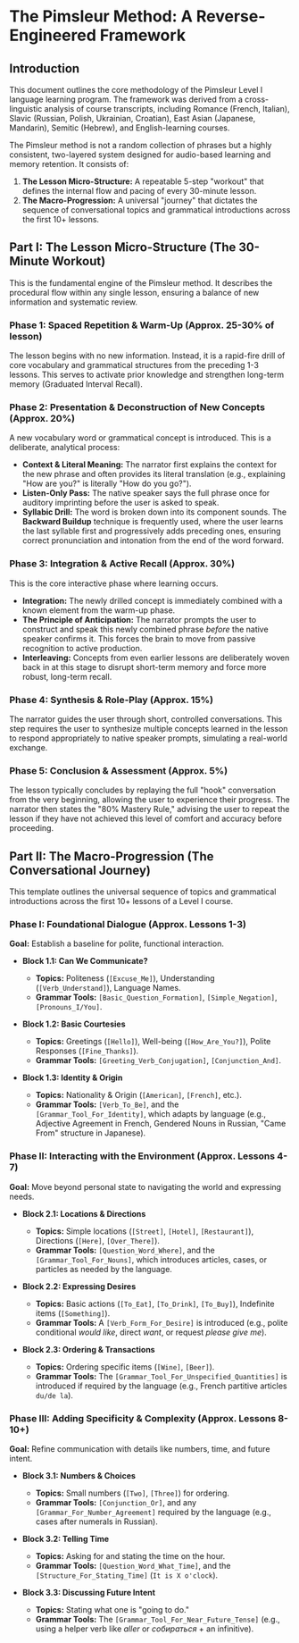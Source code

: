 # The Pimsleur Method: A Reverse-Engineered Framework

## Introduction

This document outlines the core methodology of the Pimsleur Level I language learning program. The framework was derived from a cross-linguistic analysis of course transcripts, including Romance (French, Italian), Slavic (Russian, Polish, Ukrainian, Croatian), East Asian (Japanese, Mandarin), Semitic (Hebrew), and English-learning courses.

The Pimsleur method is not a random collection of phrases but a highly consistent, two-layered system designed for audio-based learning and memory retention. It consists of:

1. **The Lesson Micro-Structure:** A repeatable 5-step "workout" that defines the internal flow and pacing of every 30-minute lesson.
2. **The Macro-Progression:** A universal "journey" that dictates the sequence of conversational topics and grammatical introductions across the first 10+ lessons.

## Part I: The Lesson Micro-Structure (The 30-Minute Workout)

This is the fundamental engine of the Pimsleur method. It describes the procedural flow within any single lesson, ensuring a balance of new information and systematic review.

### **Phase 1: Spaced Repetition & Warm-Up (Approx. 25-30% of lesson)**

The lesson begins with no new information. Instead, it is a rapid-fire drill of core vocabulary and grammatical structures from the preceding 1-3 lessons. This serves to activate prior knowledge and strengthen long-term memory (Graduated Interval Recall).

### **Phase 2: Presentation & Deconstruction of New Concepts (Approx. 20%)**

A new vocabulary word or grammatical concept is introduced. This is a deliberate, analytical process:

* **Context & Literal Meaning:** The narrator first explains the context for the new phrase and often provides its literal translation (e.g., explaining "How are you?" is literally "How do you go?").
* **Listen-Only Pass:** The native speaker says the full phrase once for auditory imprinting before the user is asked to speak.
* **Syllabic Drill:** The word is broken down into its component sounds. The **Backward Buildup** technique is frequently used, where the user learns the last syllable first and progressively adds preceding ones, ensuring correct pronunciation and intonation from the end of the word forward.

### **Phase 3: Integration & Active Recall (Approx. 30%)**

This is the core interactive phase where learning occurs.

* **Integration:** The newly drilled concept is immediately combined with a known element from the warm-up phase.
* **The Principle of Anticipation:** The narrator prompts the user to construct and speak this newly combined phrase *before* the native speaker confirms it. This forces the brain to move from passive recognition to active production.
* **Interleaving:** Concepts from even earlier lessons are deliberately woven back in at this stage to disrupt short-term memory and force more robust, long-term recall.

### **Phase 4: Synthesis & Role-Play (Approx. 15%)**

The narrator guides the user through short, controlled conversations. This step requires the user to synthesize multiple concepts learned in the lesson to respond appropriately to native speaker prompts, simulating a real-world exchange.

### **Phase 5: Conclusion & Assessment (Approx. 5%)**

The lesson typically concludes by replaying the full "hook" conversation from the very beginning, allowing the user to experience their progress. The narrator then states the "80% Mastery Rule," advising the user to repeat the lesson if they have not achieved this level of comfort and accuracy before proceeding.

## Part II: The Macro-Progression (The Conversational Journey)

This template outlines the universal sequence of topics and grammatical introductions across the first 10+ lessons of a Level I course.

### **Phase I: Foundational Dialogue (Approx. Lessons 1-3)**

**Goal:** Establish a baseline for polite, functional interaction.

* **Block 1.1: Can We Communicate?**
  * **Topics:** Politeness (`[Excuse_Me]`), Understanding (`[Verb_Understand]`), Language Names.
  * **Grammar Tools:** `[Basic_Question_Formation]`, `[Simple_Negation]`, `[Pronouns_I/You]`.

* **Block 1.2: Basic Courtesies**
  * **Topics:** Greetings (`[Hello]`), Well-being (`[How_Are_You?]`), Polite Responses (`[Fine_Thanks]`).
  * **Grammar Tools:** `[Greeting_Verb_Conjugation]`, `[Conjunction_And]`.

* **Block 1.3: Identity & Origin**
  * **Topics:** Nationality & Origin (`[American]`, `[French]`, etc.).
  * **Grammar Tools:** `[Verb_To_Be]`, and the `[Grammar_Tool_For_Identity]`, which adapts by language (e.g., Adjective Agreement in French, Gendered Nouns in Russian, "Came From" structure in Japanese).

### **Phase II: Interacting with the Environment (Approx. Lessons 4-7)**

**Goal:** Move beyond personal state to navigating the world and expressing needs.

* **Block 2.1: Locations & Directions**
  * **Topics:** Simple locations (`[Street]`, `[Hotel]`, `[Restaurant]`), Directions (`[Here]`, `[Over_There]`).
  * **Grammar Tools:** `[Question_Word_Where]`, and the `[Grammar_Tool_For_Nouns]`, which introduces articles, cases, or particles as needed by the language.

* **Block 2.2: Expressing Desires**
  * **Topics:** Basic actions (`[To_Eat]`, `[To_Drink]`, `[To_Buy]`), Indefinite items (`[Something]`).
  * **Grammar Tools:** A `[Verb_Form_For_Desire]` is introduced (e.g., polite conditional *would like*, direct *want*, or request *please give me*).

* **Block 2.3: Ordering & Transactions**
  * **Topics:** Ordering specific items (`[Wine]`, `[Beer]`).
  * **Grammar Tools:** The `[Grammar_Tool_For_Unspecified_Quantities]` is introduced if required by the language (e.g., French partitive articles `du/de la`).

### **Phase III: Adding Specificity & Complexity (Approx. Lessons 8-10+)**

**Goal:** Refine communication with details like numbers, time, and future intent.

* **Block 3.1: Numbers & Choices**
  * **Topics:** Small numbers (`[Two]`, `[Three]`) for ordering.
  * **Grammar Tools:** `[Conjunction_Or]`, and any `[Grammar_For_Number_Agreement]` required by the language (e.g., cases after numerals in Russian).

* **Block 3.2: Telling Time**
  * **Topics:** Asking for and stating the time on the hour.
  * **Grammar Tools:** `[Question_Word_What_Time]`, and the `[Structure_For_Stating_Time]` (`It is X o'clock`).

* **Block 3.3: Discussing Future Intent**
  * **Topics:** Stating what one is "going to do."
  * **Grammar Tools:** The `[Grammar_Tool_For_Near_Future_Tense]` (e.g., using a helper verb like *aller* or *собираться* + an infinitive).
